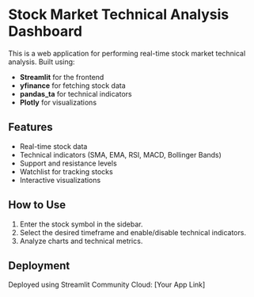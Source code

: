 # Stock Market Technical Analysis Dashboard

This is a web application for performing real-time stock market technical analysis. Built using:
- **Streamlit** for the frontend
- **yfinance** for fetching stock data
- **pandas_ta** for technical indicators
- **Plotly** for visualizations

## Features
- Real-time stock data
- Technical indicators (SMA, EMA, RSI, MACD, Bollinger Bands)
- Support and resistance levels
- Watchlist for tracking stocks
- Interactive visualizations

## How to Use
1. Enter the stock symbol in the sidebar.
2. Select the desired timeframe and enable/disable technical indicators.
3. Analyze charts and technical metrics.

## Deployment
Deployed using Streamlit Community Cloud: [Your App Link]
